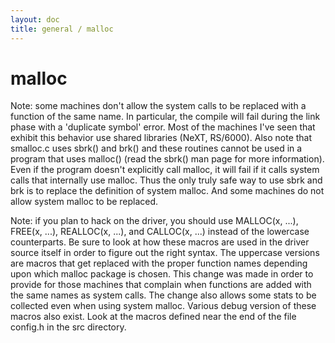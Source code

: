 ```yaml
---
layout: doc
title: general / malloc
---
```

# malloc

Note: some machines don't allow the system calls to be replaced with
a function of the same name. In particular, the compile will fail during
the link phase with a 'duplicate symbol' error. Most of the machines
I've seen that exhibit this behavior use shared libraries (NeXT, RS/6000).
Also note that smalloc.c uses sbrk() and brk() and these routines cannot
be used in a program that uses malloc() (read the sbrk() man page for more
information). Even if the program doesn't explicitly call malloc, it will
fail if it calls system calls that internally use malloc. Thus the only
truly safe way to use sbrk and brk is to replace the definition of system
malloc. And some machines do not allow system malloc to be replaced.

Note: if you plan to hack on the driver, you should use MALLOC(x, ...),
FREE(x, ...), REALLOC(x, ...), and CALLOC(x, ...) instead of the lowercase
counterparts. Be sure to look at how these macros are used in the driver
source itself in order to figure out the right syntax. The uppercase
versions are macros that get replaced with the proper function names
depending upon which malloc package is chosen. This change was made in
order to provide for those machines that complain when functions are added
with the same names as system calls. The change also allows some stats to
be collected even when using system malloc. Various debug version of these
macros also exist. Look at the macros defined near the end of the file
config.h in the src directory.
